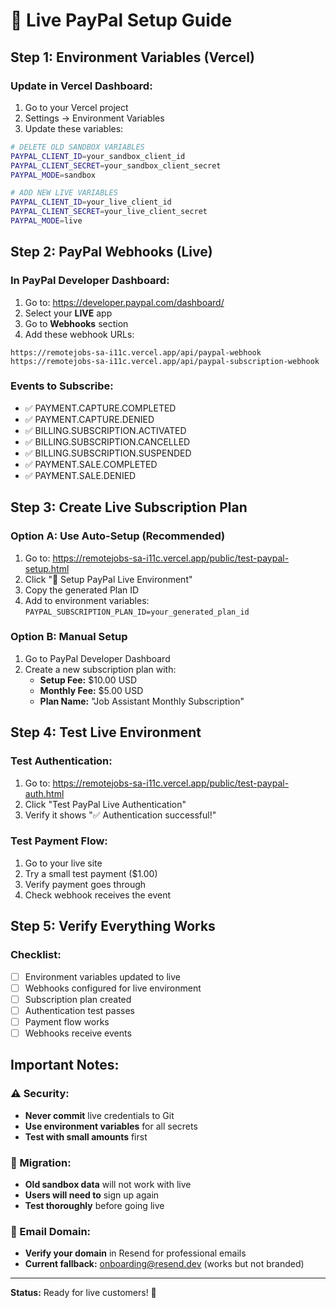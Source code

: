 # 🚀 Live PayPal Setup Guide

## **Step 1: Environment Variables (Vercel)**

### **Update in Vercel Dashboard:**

1. Go to your Vercel project
2. Settings → Environment Variables
3. Update these variables:

```bash
# DELETE OLD SANDBOX VARIABLES
PAYPAL_CLIENT_ID=your_sandbox_client_id
PAYPAL_CLIENT_SECRET=your_sandbox_client_secret
PAYPAL_MODE=sandbox

# ADD NEW LIVE VARIABLES
PAYPAL_CLIENT_ID=your_live_client_id
PAYPAL_CLIENT_SECRET=your_live_client_secret
PAYPAL_MODE=live
```

## **Step 2: PayPal Webhooks (Live)**

### **In PayPal Developer Dashboard:**

1. Go to: https://developer.paypal.com/dashboard/
2. Select your **LIVE** app
3. Go to **Webhooks** section
4. Add these webhook URLs:

```
https://remotejobs-sa-i11c.vercel.app/api/paypal-webhook
https://remotejobs-sa-i11c.vercel.app/api/paypal-subscription-webhook
```

### **Events to Subscribe:**

- ✅ PAYMENT.CAPTURE.COMPLETED
- ✅ PAYMENT.CAPTURE.DENIED
- ✅ BILLING.SUBSCRIPTION.ACTIVATED
- ✅ BILLING.SUBSCRIPTION.CANCELLED
- ✅ BILLING.SUBSCRIPTION.SUSPENDED
- ✅ PAYMENT.SALE.COMPLETED
- ✅ PAYMENT.SALE.DENIED

## **Step 3: Create Live Subscription Plan**

### **Option A: Use Auto-Setup (Recommended)**

1. Go to: https://remotejobs-sa-i11c.vercel.app/public/test-paypal-setup.html
2. Click "🚀 Setup PayPal Live Environment"
3. Copy the generated Plan ID
4. Add to environment variables: `PAYPAL_SUBSCRIPTION_PLAN_ID=your_generated_plan_id`

### **Option B: Manual Setup**

1. Go to PayPal Developer Dashboard
2. Create a new subscription plan with:
   - **Setup Fee:** $10.00 USD
   - **Monthly Fee:** $5.00 USD
   - **Plan Name:** "Job Assistant Monthly Subscription"

## **Step 4: Test Live Environment**

### **Test Authentication:**

1. Go to: https://remotejobs-sa-i11c.vercel.app/public/test-paypal-auth.html
2. Click "Test PayPal Live Authentication"
3. Verify it shows "✅ Authentication successful!"

### **Test Payment Flow:**

1. Go to your live site
2. Try a small test payment ($1.00)
3. Verify payment goes through
4. Check webhook receives the event

## **Step 5: Verify Everything Works**

### **Checklist:**

- [ ] Environment variables updated to live
- [ ] Webhooks configured for live environment
- [ ] Subscription plan created
- [ ] Authentication test passes
- [ ] Payment flow works
- [ ] Webhooks receive events

## **Important Notes:**

### **⚠️ Security:**

- **Never commit** live credentials to Git
- **Use environment variables** for all secrets
- **Test with small amounts** first

### **🔄 Migration:**

- **Old sandbox data** will not work with live
- **Users will need to** sign up again
- **Test thoroughly** before going live

### **📧 Email Domain:**

- **Verify your domain** in Resend for professional emails
- **Current fallback:** onboarding@resend.dev (works but not branded)

---

**Status:** Ready for live customers! 🎉

